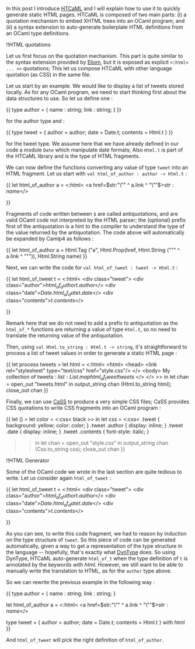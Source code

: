 In this post I introduce [HTCaML](http://www.github.com/samoht/htcaml)
and I will explain how to use it to quickly generate static HTML
pages. HTCaML is composed of two main parts: (i) a quotation mechanism
to embed XHTML trees into an OCaml program; and (ii) a syntax
extension to auto-generate boilerplate HTML definitions from an OCaml
type definitions.

!!HTML quotations

Let us first focus on the quotation mechanism. This part is quite
similar to the syntax extension provided by
[Eliom](http://ocsigen.org/eliom/manual/1.3.0/), but it is exposed as
explicit `<:html< ... >>` quotations; This let us compose HTCaML with
other language quotation (as CSS) in the same file.

Let us start by an example. We would like to display a list of tweets
stored locally. As for any OCaml program, we need to start thinking first
about the data structures to use. So let us define one :

{{
type author = {
 name : string;
 link : string;
}
}}

for the author type and :

{{
type tweet = {
  author = author;
  date = Date.t;
  contents = Html.t
}
}}

for the tweet type. We assume here that we have already defined in our
code a module `Date` which manipulate date formats; Also `Html.t` is
part of the HTCaML library and is the type of HTML fragments.

We can now define the functions converting any value of type `tweet`
into an HTML fragment. Let us start with `val html_of_author : author
-> Html.t` :

{{
let html_of_author a =
   <:html<
      &lt;a href=$str:"\"" ^ a.link ^ "\""$&gt;$str:name$&lt;/&gt;
   >>
}}

Fragments of code written between `$` are called antiquotations, and
are valid OCaml code not interpreted by the HTML parser; the
(optional) prefix first of the antiquotation is a hint to the compiler
to understand the type of the value returned by the antiquotation. The
code above will automatically be expanded by Camlp4 as follows :

{{
let html_of_author a =
   Html.Tag ("a",
     Html.Prop(href,
       Html.String ("\"" ^ a.link ^ "\"")),
     Html.String name)
}}

Next, we can write the code for `val html_of_tweet : tweet -> Html.t`
:

{{
let html_of_tweet t =
   <:html<
      &lt;div class="tweet">
      &lt;div class="author">$html_of_author t.author$&lt;/>
      &lt;div class="date">$Date.html_of_date t.date$&lt;/>
      &lt;div class="contents">$t.contents$&lt;/>
   >>
}}

Remark here that we do not need to add a prefix to antiquotation as
the `html_of_*` functions are returning a value of type `Html.t`, so
no need to translate the returning value of the antiquotation.

Then, using `val Html.to_string : Html.t -> string`, it's
straightforward to process a list of tweet values in order to generate
a static HTML page :

{{
let process tweets =
    let html = <:html<
      &lt;html>
        &lt;head>
          &lt;link rel="stylesheet" type="text/css" href="style.css"/>
        &lt;/>
        &lt;body>
          My collection of tweets :
          $list:List.map html_of_tweet tweets$
        &lt;/>
      &lt;/>
    >> in
    let chan = open_out "tweets.html" in
    output_string chan (Html.to_string html);
    close_out chan
}}

Finally, we can use [CaSS](http://www.github.com/samoht/cass) to produce
a very simple CSS files; CaSS provides CSS quotations to write CSS
fragments into an OCaml program :

{{
let () =
  let color = <:css< black >> in
  let css  = <:css<
    .tweet           { background: yellow; color: $color$; }
    .tweet .author   { display: inline; }
    .tweet .date     { display: inline; }
    .tweet .contents { font-style: italic; }
  >> in
  let chan = open_out "style.css" in
  output_string chan (Css.to_string css);
  close_out chan
}}

!!HTML Generator
 
Some of the OCaml code we wrote in the last section are quite tedious
to write. Let us consider again `html_of_tweet` :

{{
let html_of_tweet t =
   <:html<
      &lt;div class="tweet">
      &lt;div class="author">$html_of_author t.author$&lt;/>
      &lt;div class="date">$Date.html_of_date t.date$&lt;/>
      &lt;div class="contents">$t.contents$&lt;/>
   >>
}}

As you can see, to write this code fragment, we had to reason by
induction on the type structure of `tweet`. So this piece of code can
be generated automatically, given a way to get a representation of the
type structure in the language -- hopefully, that's exactly what
[DynType](http://www.github.com/samoht/dyntype) does. So using
DynType, HTCaML auto-generate `html_of_t` when the type definition of
`t` is annotated by the keywords *with html*. However, we still want
to be able to manually write the translation to HTML, as for the
`author` type above.

So we can rewrite the previous example in the following way :

{{
type author = {
 name : string;
 link : string;
}

let html_of_author a =
   <:html<
      &lt;a href=$str:"\"" ^ a.link ^ "\""$&gt;$str:name$&lt;/&gt;
   >>

type tweet = {
  author = author;
  date = Date.t;
  contents = Html.t
} with html
}}

And `html_of_tweet` will pick the right definition of `html_of_author`.







